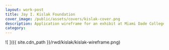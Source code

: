 ```yaml
---
layout: work-post
title: Jay I. Kislak Foundation
cover_image: /public/assets/covers/kislak-cover.png
description: Application wireframe for an exhibit at Miami Dade College for the Jay I. Kislak Foundation designed by Riggs Ward Design.
category: 
---
```


![ ]({{ site.cdn_path }}/rwd/kislak/kislak-wireframe.png)
